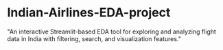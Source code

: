 # Indian-Airlines-EDA-project
"An interactive Streamlit-based EDA tool for exploring and analyzing flight data in India with filtering, search, and visualization features."
